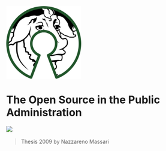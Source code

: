 <img src="/assets/500px-free_software_and_open_source_software_composite_logo.svg.png" alt="drawing" align="top" width="200"/>

# The Open Source in the Public Administration

[![](https://img.shields.io/badge/Donations-tallycoin-blue.svg)](https://tallyco.in/NazzMass/)

> Thesis 2009 by Nazzareno Massari





